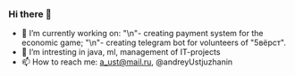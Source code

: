 ### Hi there 👋

- 🔭 I’m currently working on:
      "\n"- creating payment system for the economic game;
      "\n"- creating telegram bot for volunteers of "5вёрст".  
- 🌱 I’m intresting in java, ml, management of IT-projects
- 📫 How to reach me: a_ust@mail.ru, @andreyUstjuzhanin
